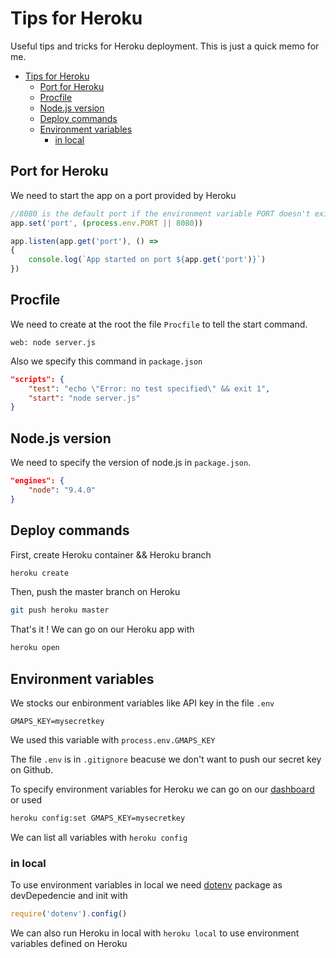 Tips for Heroku
================

Useful tips and tricks for Heroku deployment.
This is just a quick memo for me.

- [Tips for Heroku](#tips-for-heroku)
    - [Port for Heroku](#port-for-heroku)
    - [Procfile](#procfile)
    - [Node.js version](#nodejs-version)
    - [Deploy commands](#deploy-commands)
    - [Environment variables](#environment-variables)
        - [in local](#in-local)

## Port for Heroku

We need to start the app on a port provided by Heroku

```javascript
//8080 is the default port if the environment variable PORT doesn't exist
app.set('port', (process.env.PORT || 8080))

app.listen(app.get('port'), () =>
{
    console.log(`App started on port ${app.get('port')}`)
})
```

## Procfile

We need to create at the root the file `Procfile` to tell the start command.

```text
web: node server.js
```

Also we specify this command in `package.json`

```json
"scripts": {
    "test": "echo \"Error: no test specified\" && exit 1",
    "start": "node server.js"
}
```

## Node.js version

We need to specify the version of node.js in `package.json`.

```json
"engines": {
    "node": "9.4.0"
}
```

## Deploy commands

First, create Heroku container && Heroku branch

```bash
heroku create
```

Then, push the master branch on Heroku

```bash
git push heroku master
```

That's it ! We can go on our Heroku app with

```bash
heroku open
```

## Environment variables

We stocks our enbironment variables like API key in the file `.env`

```text
GMAPS_KEY=mysecretkey
```

We used this variable with `process.env.GMAPS_KEY`

The file `.env` is in `.gitignore` beacuse we don't want to push our secret key on Github.

To specify environment variables for Heroku we can go on our [dashboard](https://dashboard.heroku.com) or used

```bash
heroku config:set GMAPS_KEY=mysecretkey
```

We can list all variables with `heroku config`

### in local

To use environment variables in local we need [dotenv](https://www.npmjs.com/package/dotenv) package as devDepedencie and init with

```javascript
require('dotenv').config()
```

We can also run Heroku in local with `heroku local` to use environment variables defined on Heroku



